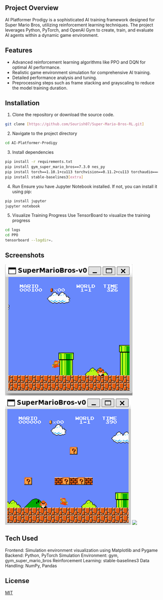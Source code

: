 ## Project Overview
AI Platformer Prodigy is a sophisticated AI training framework designed for Super Mario Bros, utilizing reinforcement learning techniques. The project leverages Python, PyTorch, and OpenAI Gym to create, train, and evaluate AI agents within a dynamic game environment.

## Features
* Advanced reinforcement learning algorithms like PPO and DQN for optimal AI performance.
* Realistic game environment simulation for comprehensive AI training.
* Detailed performance analysis and tuning.
* Preprocessing steps such as frame stacking and grayscaling to reduce the model training duration.

## Installation
1. Clone the repository or download the source code.
```bash
git clone [https://github.com/Sourish07/Super-Mario-Bros-RL.git]
```
2. Navigate to the project directory
```bash
cd AI-Platformer-Prodigy
```
3. Install dependencies
```bash
pip install -r requirements.txt
pip install gym_super_mario_bros==7.3.0 nes_py
pip install torch==1.10.1+cu113 torchvision==0.11.2+cu113 torchaudio===0.10.1+cu113 -f https://download.pytorch.org/whl/cu113/torch_stable.html
pip install stable-baselines3[extra]
```
4. Run
Ensure you have Jupyter Notebook installed. If not, you can install it using pip:
```bash
pip install jupyter
jupyter notebook
```
5. Visualize Training Progress
Use TensorBoard to visualize the training progress
```bash
cd logs
cd PPO
tensorboard --logdir=.
```

## Screenshots
<img src='images/sc1.png'>
<img src='images/sc2.png'>
<img src='images/sc3.gif'>

## Tech Used
Frontend: Simulation environment visualization using Matplotlib and Pygame
Backend: Python, PyTorch
Simulation Environment: gym, gym_super_mario_bros
Reinforcement Learning: stable-baselines3
Data Handling: NumPy, Pandas

## License
[MIT](LICENSE)



